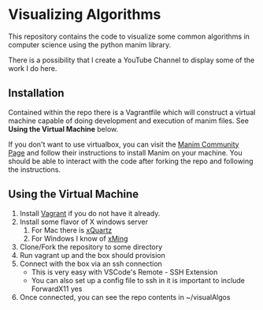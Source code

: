 # Visualizing Algorithms

This repository contains the code to visualize some common algorithms in computer science using the python manim library. 

There is a possibility that I create a YouTube Channel to display some of the work I do here.


## Installation

Contained within the repo there is a Vagrantfile which will construct a virtual machine capable of doing development and execution of manim files. See **Using the Virtual Machine** below. 

If you don't want to use virtualbox, you can visit the [Manim Community Page](https://docs.manim.community/en/stable/installation.html) and follow their instructions to install Manim on your machine. You should be able to interact with the code after forking the repo and following the instructions.


## Using the Virtual Machine

1. Install [Vagrant](https://www.vagrantup.com/) if you do not have it already.
2. Install some flavor of X windows server
    1. For Mac there is [xQuartz](https://www.xquartz.org/)
    2. For Windows I know of [xMing](https://sourceforge.net/projects/xming/)
3. Clone/Fork the repository to some directory
4. Run vagrant up and the box should provision
5. Connect with the box via an ssh connection
    - This is very easy with VSCode's Remote - SSH Extension
    - You can also set up a config file to ssh in it is important to include ForwardX11 yes
6. Once connected, you can see the repo contents in ~/visualAlgos
 




